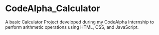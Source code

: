 # CodeAlpha_Calculator
A basic Calculator Project developed during my CodeAlpha Internship to perform arithmetic operations using HTML, CSS, and JavaScript.
